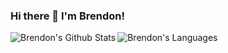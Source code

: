 ### Hi there 👋 I'm Brendon!

<p>
  <img align="left" src="https://github-readme-stats.vercel.app/api?username=brendonbusker&show_icons=true&layout=compact&theme=cobalt&count_private=true&hide_rank=true"" alt="Brendon's Github Stats" />
  <img align="left" src="https://github-readme-stats.vercel.app/api/top-langs/?username=brendonbusker&show_icons=true&layout=compact&theme=cobalt&count_private=true" alt="Brendon's Languages" />
</p>
